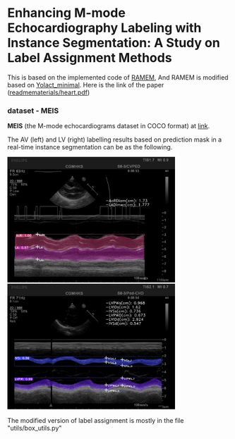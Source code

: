 # Enhancing M-mode Echocardiography Labeling with Instance Segmentation: A Study on Label Assignment Methods


This is based on the implemented code of [RAMEM](https://arxiv.org/pdf/2308.07717.pdf), And  RAMEM is modified based on [Yolact_minimal](https://github.com/feiyuhuahuo/Yolact_minimal/tree/master).
Here is the link of the paper ([readmematerials/heart.pdf](https://github.com/minmin1223/Minswork/blob/main/readmematerials/heart.pdf))
### dataset - MEIS
**MEIS** (the M-mode echocardiograms dataset in COCO format) at [link](https://drive.google.com/drive/folders/1Ve3UC9pP-FO5wN5MLB9OiKBAs7xAGkeN?usp=sharing).


The AV (left) and LV (right) labelling results based on prediction mask in a real-time instance segmentation can be as the following.

<img src="./readmematerials/av_I1005IM_0013_crop_upanet80_v2.jpg" width="380">
<img src="./readmematerials/lv_I1028IM_0011_crop_upanet80_v2.jpg" width="380">


The modified version of label assignment is mostly in the file "utils/box_utils.py"
